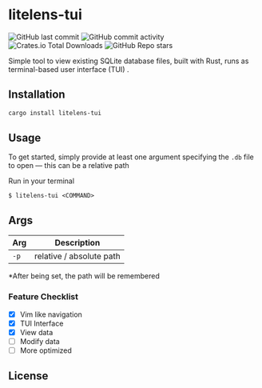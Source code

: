 # litelens-tui
![GitHub last commit](https://img.shields.io/github/last-commit/jm530ob/litelens-tui)
![GitHub commit activity](https://img.shields.io/github/commit-activity/m/jm530ob/litelens-tui)
![Crates.io Total Downloads](https://img.shields.io/crates/d/litelens-tui)
![GitHub Repo stars](https://img.shields.io/github/stars/jm530ob/litelens-tui)

Simple tool to view existing SQLite database files, built with Rust, runs as terminal-based user interface (TUI) .

## Installation

```bash
cargo install litelens-tui
```

## Usage
To get started, simply provide at least one argument specifying the ``.db`` file to open — this can be a relative path

Run in your terminal
```
$ litelens-tui <COMMAND>
```

## Args
| Arg  | Description |
| ------------- | ------------- |
| `-p` | relative / absolute path |

*After being set, the path will be remembered

### Feature Checklist
- [x] Vim like navigation
- [x] TUI Interface
- [x] View data
- [ ] Modify data
- [ ] More optimized

## License

